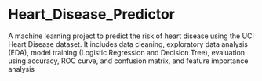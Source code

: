 # Heart_Disease_Predictor
A machine learning project to predict the risk of heart disease using the UCI Heart Disease dataset. It includes data cleaning, exploratory data analysis (EDA), model training (Logistic Regression and Decision Tree), evaluation using accuracy, ROC curve, and confusion matrix, and feature importance analysis
